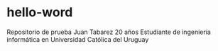 # hello-word
Repositorio de prueba
Juan Tabarez
20 años
Estudiante de ingeniería informática en Universidad Católica del Uruguay


